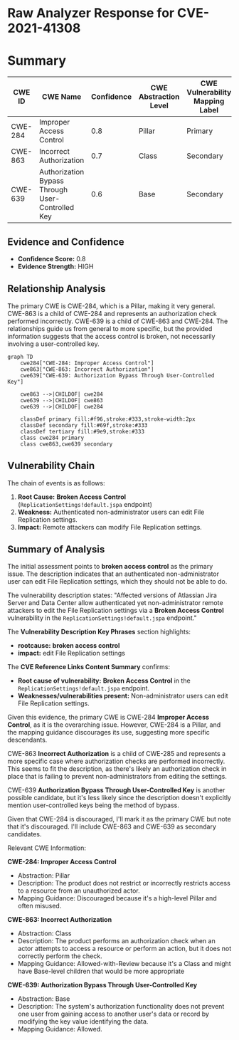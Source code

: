 # Raw Analyzer Response for CVE-2021-41308

# Summary
| CWE ID | CWE Name | Confidence | CWE Abstraction Level | CWE Vulnerability Mapping Label | CWE-Vulnerability Mapping Notes |
|---|---|---|---|---|---|
| CWE-284 | Improper Access Control | 0.8 | Pillar | Primary | Discouraged |
| CWE-863 | Incorrect Authorization | 0.7 | Class | Secondary | Allowed-with-Review |
| CWE-639 | Authorization Bypass Through User-Controlled Key | 0.6 | Base | Secondary | Allowed |

## Evidence and Confidence

*   **Confidence Score:** 0.8
*   **Evidence Strength:** HIGH

## Relationship Analysis
The primary CWE is CWE-284, which is a Pillar, making it very general. CWE-863 is a child of CWE-284 and represents an authorization check performed incorrectly. CWE-639 is a child of CWE-863 and CWE-284. The relationships guide us from general to more specific, but the provided information suggests that the access control is broken, not necessarily involving a user-controlled key.

```mermaid
graph TD
    cwe284["CWE-284: Improper Access Control"]
    cwe863["CWE-863: Incorrect Authorization"]
    cwe639["CWE-639: Authorization Bypass Through User-Controlled Key"]
    
    cwe863 -->|CHILDOF| cwe284
    cwe639 -->|CHILDOF| cwe863
    cwe639 -->|CHILDOF| cwe284
    
    classDef primary fill:#f96,stroke:#333,stroke-width:2px
    classDef secondary fill:#69f,stroke:#333
    classDef tertiary fill:#9e9,stroke:#333
    class cwe284 primary
    class cwe863,cwe639 secondary
```

## Vulnerability Chain
The chain of events is as follows:
1.  **Root Cause:** **Broken Access Control** (`ReplicationSettings!default.jspa` endpoint)
2.  **Weakness:** Authenticated non-administrator users can edit File Replication settings.
3.  **Impact:** Remote attackers can modify File Replication settings.

## Summary of Analysis
The initial assessment points to **broken access control** as the primary issue. The description indicates that an authenticated non-administrator user can edit File Replication settings, which they should not be able to do.

The vulnerability description states: "Affected versions of Atlassian Jira Server and Data Center allow authenticated yet non-administrator remote attackers to edit the File Replication settings via a **Broken Access Control** vulnerability in the `ReplicationSettings!default.jspa` endpoint."

The **Vulnerability Description Key Phrases** section highlights:

*   **rootcause:** **broken access control**
*   **impact:** edit File Replication settings

The **CVE Reference Links Content Summary** confirms:

*   **Root cause of vulnerability:** **Broken Access Control** in the `ReplicationSettings!default.jspa` endpoint.
*   **Weaknesses/vulnerabilities present:** Non-administrator users can edit File Replication settings.

Given this evidence, the primary CWE is CWE-284 **Improper Access Control**, as it is the overarching issue. However, CWE-284 is a Pillar, and the mapping guidance discourages its use, suggesting more specific descendants.

CWE-863 **Incorrect Authorization** is a child of CWE-285 and represents a more specific case where authorization checks are performed incorrectly. This seems to fit the description, as there's likely an authorization check in place that is failing to prevent non-administrators from editing the settings.

CWE-639 **Authorization Bypass Through User-Controlled Key** is another possible candidate, but it's less likely since the description doesn't explicitly mention user-controlled keys being the method of bypass.

Given that CWE-284 is discouraged, I'll mark it as the primary CWE but note that it's discouraged. I'll include CWE-863 and CWE-639 as secondary candidates.

Relevant CWE Information:

**CWE-284: Improper Access Control**
*   Abstraction: Pillar
*   Description: The product does not restrict or incorrectly restricts access to a resource from an unauthorized actor.
*   Mapping Guidance: Discouraged because it's a high-level Pillar and often misused.

**CWE-863: Incorrect Authorization**
*   Abstraction: Class
*   Description: The product performs an authorization check when an actor attempts to access a resource or perform an action, but it does not correctly perform the check.
*   Mapping Guidance: Allowed-with-Review because it's a Class and might have Base-level children that would be more appropriate

**CWE-639: Authorization Bypass Through User-Controlled Key**
*   Abstraction: Base
*   Description: The system's authorization functionality does not prevent one user from gaining access to another user's data or record by modifying the key value identifying the data.
*   Mapping Guidance: Allowed.